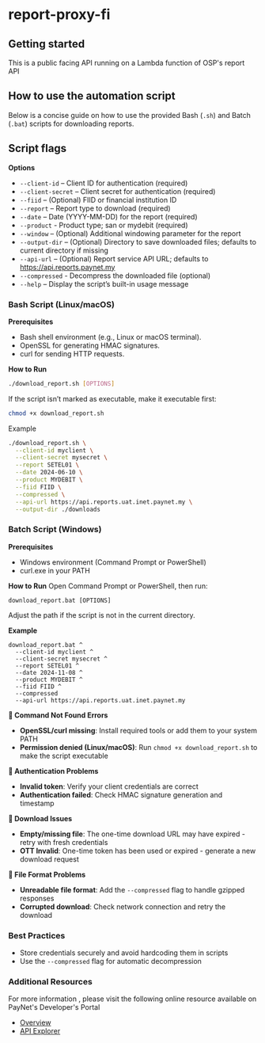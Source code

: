 # report-proxy-fi



## Getting started

This is a public facing API running on a Lambda function of OSP's report API

## How to use the automation script

Below is a concise guide on how to use the provided Bash (`.sh`) and Batch (`.bat`) scripts for downloading reports.

## Script **flags**

**Options**

- `--client-id` – Client ID for authentication (required)
- `--client-secret` – Client secret for authentication (required)
- `--fiid` – (Optional) FIID or financial institution ID
- `--report` – Report type to download (required)
- `--date` – Date (YYYY-MM-DD) for the report (required)
- `--product` - Product type; san or mydebit (required)
- `--window` – (Optional) Additional windowing parameter for the report
- `--output-dir` – (Optional) Directory to save downloaded files; defaults to current directory if missing
- `--api-url` – (Optional) Report service API URL; defaults to https://api.reports.paynet.my
- `--compressed` - Decompress the downloaded file (optional)
- `--help` – Display the script’s built-in usage message

### Bash Script (Linux/macOS)
**Prerequisites**

- Bash shell environment (e.g., Linux or macOS terminal).
- OpenSSL for generating HMAC signatures.
- curl for sending HTTP requests.

**How to Run**
```bash
./download_report.sh [OPTIONS]
```

If the script isn’t marked as executable, make it executable first:

```bash
chmod +x download_report.sh
```

Example
```bash
./download_report.sh \
  --client-id myclient \
  --client-secret mysecret \
  --report SETEL01 \
  --date 2024-06-10 \
  --product MYDEBIT \
  --fiid FIID \
  --compressed \
  --api-url https://api.reports.uat.inet.paynet.my \
  --output-dir ./downloads
```

### Batch Script (Windows)

**Prerequisites**

- Windows environment (Command Prompt or PowerShell)
- curl.exe in your PATH

**How to Run**
Open Command Prompt or PowerShell, then run:

```shell
download_report.bat [OPTIONS]
```

Adjust the path if the script is not in the current directory.

**Example**

```shell
download_report.bat ^
  --client-id myclient ^
  --client-secret mysecret ^
  --report SETEL01 ^
  --date 2024-11-08 ^
  --product MYDEBIT ^
  --fiid FIID ^
  --compressed
  --api-url https://api.reports.uat.inet.paynet.my
```
**🔧 Command Not Found Errors**
- **OpenSSL/curl missing**: Install required tools or add them to your system PATH
- **Permission denied (Linux/macOS)**: Run `chmod +x download_report.sh` to make the script executable

**🔐 Authentication Problems**
- **Invalid token**: Verify your client credentials are correct
- **Authentication failed**: Check HMAC signature generation and timestamp

**📁 Download Issues**
- **Empty/missing file**: The one-time download URL may have expired - retry with fresh credentials
- **OTT Invalid**: One-time token has been used or expired - generate a new download request

**📄 File Format Problems**
- **Unreadable file format**: Add the `--compressed` flag to handle gzipped responses
- **Corrupted download**: Check network connection and retry the download

### Best Practices

- Store credentials securely and avoid hardcoding them in scripts
- Use the `--compressed` flag for automatic decompression

### Additional Resources

For more information , please visit the following online resource available on PayNet's Developer's Portal 

- [Overview](https://docs.developer.paynet.my/docs/operations/financial-reports/financial-reports-v1/overview) 
- [API Explorer](https://docs.developer.paynet.my/api-reference/reports/reports) 